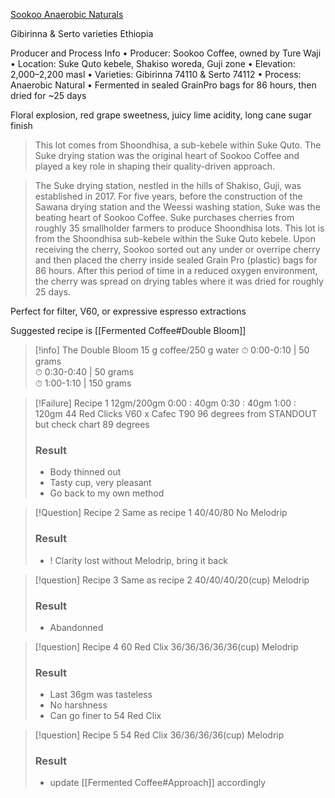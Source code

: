 [Sookoo Anaerobic Naturals](https://www.standoutcoffee.com/products/sookoo-anaerobic-natural-gibirinna-serto-varieties-ethiopia)

Gibirinna & Serto varieties
Ethiopia

Producer and Process Info
• Producer: Sookoo Coffee, owned by Ture Waji
• Location: Suke Quto kebele, Shakiso woreda, Guji zone
• Elevation: 2,000–2,200 masl
• Varieties: Gibirinna 74110 & Serto 74112
• Process: Anaerobic Natural
• Fermented in sealed GrainPro bags for 86 hours, then dried for ~25 days

Floral explosion, red grape sweetness, juicy lime acidity, long cane sugar finish

> This lot comes from Shoondhisa, a sub-kebele within Suke Quto. The Suke drying station was the original heart of Sookoo Coffee and played a key role in shaping their quality-driven approach.

> The Suke drying station, nestled in the hills of Shakiso, Guji, was established in 2017. For five years, before the construction of the Sawana drying station and the Weessi washing station, Suke was the beating heart of Sookoo Coffee. Suke purchases cherries from roughly 35 smallholder farmers to produce Shoondhisa lots. This lot is from the Shoondhisa sub-kebele within the Suke Quto kebele. Upon receiving the cherry, Sookoo sorted out any under or overripe cherry and then placed the cherry inside sealed Grain Pro (plastic) bags for 86 hours. After this period of time in a reduced oxygen environment, the cherry was spread on drying tables where it was dried for roughly 25 days.

Perfect for filter, V60, or expressive espresso extractions

Suggested recipe is [[Fermented Coffee#Double Bloom]]
>[!info] The Double Bloom 
>15 g coffee/250 g water
>⏱ 0:00-0:10 | 50 grams  
  ⏱ 0:30-0:40 | 50 grams  
  ⏱ 1:00-1:10 | 150 grams
  

> [!Failure] Recipe 1
> 12gm/200gm
> 0:00 : 40gm
> 0:30 : 40gm
> 1:00 : 120gm
> 44 Red Clicks
> V60 x Cafec T90
> 96 degrees from STANDOUT but check chart
> 89 degrees
> ### Result
> - Body thinned out
> - Tasty cup, very pleasant
> - Go back to my own method
>

> [!Question]
> Recipe 2
> Same as recipe 1
> 40/40/80
> No Melodrip
>  ### Result
> - ! Clarity lost without Melodrip, bring it back

> [!question] Recipe 3
> Same as recipe 2
> 40/40/40/20(cup)
> Melodrip
> ### Result
> - Abandonned
> 

> [!question] Recipe 4
> 60 Red Clix
> 36/36/36/36/36(cup)
> Melodrip
> ### Result
> - Last 36gm was tasteless
> - No harshness
> - Can go finer to 54 Red Clix


> [!question] Recipe 5
> 54 Red Clix
> 36/36/36/36(cup)
> Melodrip
> ### Result
> - update [[Fermented Coffee#Approach]] accordingly


